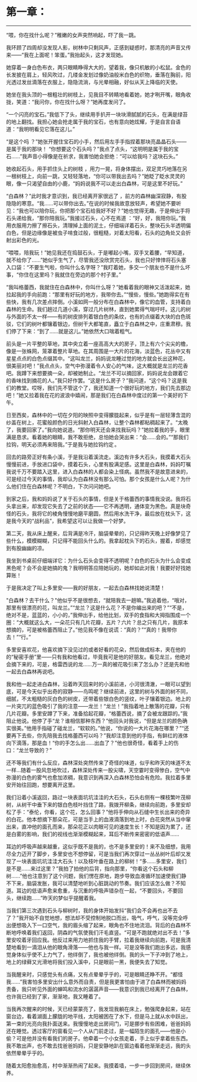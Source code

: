 # 第一章：
---
“喂，你在找什么呢？”稚嫩的女声突然响起，吓了我一跳。

我环顾了四周却没发现人影，树林中只剩风声，正感到疑惑时，那清亮的声音又传来——“我在上面呢！笨蛋。”我抬起头，这才发现她。

她穿着一身白色布衣，两只眼睛睁得大大的，望着我，像只机敏的小松鼠。金色的长发披在肩上，轻风吹过，几缕金发划过像奶油般米白色的织物，垂落在胸前，阳光透过发丝滴落在衣服上，隐隐流淌，与光晕相融，好似从天上降临的天使。

她坐在我头顶的一根粗壮的树枝上，见我目不转睛地看着她，她才咧开嘴，眼角收拢，笑道：“我问你，你在找什么呀？”她再度发问了。

“一个闪亮的宝石。”我低下了头，继续用手扒开一块块滑腻腻的石头，在满是绿苔的地上翻找。我担心她会抢走属于我的宝石，也有意向她炫耀，于是自言自语道：“我明明看见它落在这儿。”

“是这个吗 ？”她张开握住宝石的小手，然后用左手手指捏着那块亮晶晶石头——是属于我的那块！ “你想要这个石头吗？”我点了点头，“这明明是属于我的宝石……”我声音小得像是在祈求，我害怕她会拒绝：“可以给我吗？这块石头。”

她收起石头，用手抓住头上的树枝 ，用力一晃，将身体摆出，双足灵巧地落在另一根树枝上，向前一跳，又轻轻落地，“你可以带我出去吗？”她眨了眨水灵灵的眼，像一只渴望自由的小鹿，“妈妈说我不可以走出白森林，可是这里不好玩。”

“白森林？”此时我才意识到，我已经离开家很远了 ，前方的森林幽深寂静，有股隐隐的寒意。“我......可以带你出去。”在说的时候我故意放轻声，希望她不要听见：“我也可以陪你玩，你把那个宝石给我好不好？”她也觉得无趣，于是伸出手将石头递给我，“那你陪我玩。”我接过石头，心不在焉道 ：“好，好，我陪你玩。”我用衣服用力擦了擦石头，清理掉上面的泥土，仔细端详着石头，整块石头半透明偏白色，但是边缘像是被虫子啃食过般，很粗糙，对着太阳看，石头的边角处又会折射出彩色的光。

“喂喂，陪我玩！”她见我还在捣鼓石头，于是嘟起小嘴，双手叉着腰，“早知道，就不给你了……”她似乎生气了，尽管我还没欣赏完石头，我也只好悻悻将石头塞入口袋：“不要生气啦，你叫什么名字呀？”我盯着她，多交一个朋友也不是什么坏事，“你住在这里吗？我就住在旁边的那个村子里。”

“我叫格蕾西，我就住在白森林中，你叫什么呀？”她看着我的眼神又活泼起来，她拉起我的手向前跑：“那里有好玩的地方，我带你去。”“慢些，慢些。”她跑得实在有些快，我有几次差点摔倒。小溪如网一般分布在白森林中，像它的血管，支持着白森林的生命。我们趟过几道小溪，穿过几片树林，直到她累得气喘吁吁。这儿的树与外面的不太一样——有的树皮排列着银白色的条纹，也有的点缀着大块的白色斑驳，它们的树叶都镶着银边，但树干大都笔直，矗立于白森林之中，庄重肃穆。我们停了下来：“到了……就是这儿。”她依然大口喘着粗气。

前头是一片平整的草地，其中央立着一座高高大大的房子，顶上有六个尖尖的檐，像是一张蛛网，笼罩着整片草地。在其周围是一大片的花海，淡蓝色，花丛中又有星星点点的白色点缀其中。“这叫龙兰，妈妈说龙睡过觉的地方就会长出这种花，很美丽对吧！”我点点头，空气中弥漫着令人安心的气味，这大概就是龙兰的花香吧。我蹲下来想要摘一朵，却被她制止。“龙兰不可以摘回家，妈妈说龙会跟着它的香味找到摘花的人。”我只好作罢。“这是什么房子？”我问道，“这个吗？这是我们的教堂。哎呀，我们先不管这个了，我还知道一个很好玩的地方，我们先去那边吧！”她又拉着我在花的波浪中嬉闹，那是我们在白森林中度过的第一个美好的下午。

日至西矣，森林中的一切在夕阳的映照中变得朦胧起来，似乎是有一层轻薄含混的纱盖在树上，花蜜般颜色的日光斜射入白森林，让整个森林都粘稠起来了。“太晚了，我要回家了。”我向她说道。“那你明天还会来找我玩吗？”她拉着我的手，眼里满是恳求。看着她的眼睛，我不敢拒绝，总怕她会哭出来：“会……会的。”“那我们拉钩，明天必须再来陪我。”于是我与她拉钩约定 。

回去的路旁正好有条小溪，于是我沿着溪流走。溪边有许多大石头，我摸着大石头慢慢前进，手放进口袋中，摸着石头，心里有股满足感。这里是白森林，妈妈叮嘱我说千万不要踏入这里，进入白森林的人都会染上怪病。虽然我不是故意进来的，可是经过今天的事情，我却认为白森林没有那么可怕。那个女孩是什么人呢？为什么他们住在白森林呢？不明白，下次问问她吧。

到家之后，我和妈妈说了关于石头的事情，但是关于格蕾西的事情我没说。我将石头拿出来，却发现它失去了之前的状态——它不再透明，通体变为黑色。真是块奇怪的石头，我将它的棱角慢慢地磨平磨圆，然后用水洗干净，最后放在枕头下，这是我今天的“战利品”，我希望这可以让我做一个好梦。

第二天，我从床上醒来，后背满是冷汗，脑袋晕晕的，只记得昨天晚上好像梦见了些什么，模模糊糊，只记得不能回头什么的。我拿起枕头下的石头，握着，却感觉到有股幽幽的凉。

我坐到书桌前仔细端详它：为什么石头会变得不透明呢？白色的石头为什么会变成黑色呢？会不会是她搞的鬼？我明明答应陪她玩的，她却如此对我！我要好好找她算账！

于是我决定了叫上多里安——我的好朋友，一起去白森林找她说清楚！

"白森林？去干什么？"他似乎不是很想去，“就陪我去一趟嘛。”我追着他，“哦对，那里有很漂亮的花，叫龙兰。”“龙兰？这是什么花？不是你编出来的吧？”“不是，绝对不是，蓝蓝的，小小的，”我伸出手，给他比划，双手的食指和大拇指围成一个圈：“大概就这么大，一朵花只有几片花瓣，五片？六片？总之只有几片，我原本想摘的，可是被格蕾西阻止了。”他见我不像在说谎：“真的？”“真的！我带你去！”“行。”

多里安喜欢花，他喜欢摘下没见过的或者好看的花朵，然后做成标本，夹在他的的“秘密手册”里——只有我和他看过，毕竟我可是他的好朋友。看见龙兰，他绝对会摘下来的，可是，格雷西说的龙……万一真的被花吸引来了怎么办？还是先和他一起去白森林再说吧。

我和他一起走进白森林，沿着昨天回来时的小溪前进，小河很清澈，一眼可以望到底，可是今天似乎出奇的寂静——鸟鸣呢？继续前进，这里的树与外面的树不同，细腻，不太粗糙的灰白色的树皮，还带着些银白色的竖纹，叶子镶着银边。地上的一片突兀的蓝色吸引了我的注意——龙兰！“龙兰！”我指着地上散落的花瓣，只有几片花瓣。多里安蹲了下来，准备拾起花瓣，“格蕾西说，摘了会被龙跟踪的。”我阻止他说。他停了手“龙？谁相信那种东西？”他回头对我说，“但是龙兰的颜色确实很美。”他用手指碰了碰龙兰，“软软的。”他说，“你说的一大片花海在哪里？”“还要再下去些，你先陪我去找格蕾西可以吗？”我却注意到他的手指，有鲜红的液体向下滴落，那是血！“你的手怎么出……出血了？”他也很奇怪，看着手上的伤口：“龙兰导致的？”

还不等我们有什么反应，森林深处突然传来了奇怪的味道，似乎和昨天的味道不太一样...随着一股风忽地吹过，森林深处传来一股尖啸，天空霎时变得惨白，空气中弥漫的白色的雾气也愈加浓稠，我意识到再深入白森林恐怕会有危险。我拉着多里安开始往回跑，想要离开这里。

我们沿着小溪返回，路过一块表面坑坑洼洼的大石头，石头右侧有一棵枝繁叶茂柳树，从树干中垂下来的银白色枝叶挡住了路，我拨开柳条，继续向前跑，多里安却松了手：“泰伦，你看，这个花，怎么回事？”他将手伸向从石缝中生长出来的奇异的白花。他本想摘下那朵花，可是当手上的血液滴落到地上时，白花突然从当中窜出来，直冲他的面孔而来，那朵花正以肉眼可见的速度生长！不知是因为累了，还是白雾的影响，我们的视线也渐渐模糊起来，耳后不断传来密密的低语声…...

耳边的呼吸声越来越重，这似乎既不是我的，也不是多里安的！来不及细想，我用尽全力迈开了脚步，多里安也不想停留，可是当我们再次穿过一丛丛树叶后却又发现了一块表面坑坑洼洼大石头！以及枝叶垂在路上的柳树！“多……多里安，我们是不是……来过这里？”我拍了拍他的后背，指向那里，“你看这个石头和柳树……”他也注意到了这个问题，我们愣在原地，跑步导致血液循环加速使我们静不下来，脑袋发胀，我可以清楚地听到心脏跳动的节奏。我们应该怎么做？不知道。耳边的低语声愈来愈重，与沉重的呼吸声错杂在一起，“不要回头，不要回头，继续跑……”昨天的梦似乎提醒着我。

当我们第三次遇到石头与柳树时，我的身体开始发抖“我们会不会再也出不去了？”我开始不自觉地想，想法却不受控制地脱口而出，吸气，呼气，没等完全呼出便想吸入下一口空气，我的眉头缩了起来，眼角也不住地流泪。背后的白森林不断地呼唤着我们返回，阴森的气氛使我们汗毛直竖。“可是不跑就绝对出不去！”多里安咬着牙回应我。他反过来用力地抓住我的手臂，拉着我继续向前跑，可是我清楚地看到一滴泪从他的眼角滑落——他也与我一样。可是没等我们跑出多远，我感觉身体似乎使不上力气了，他绊倒了，我也被他绊倒。我的头一下子冲到了地上，地上的绿藓又光滑地将我们投入溪中，只是眼前一黑，我便失去了知觉。

当我醒来时，只感觉头有点痛，又有点晕晕乎乎的，可是眼睛还睁不开。“都怪我…...”我害怕多里安出什么意外而自责，但是我更害怕由于进了白森林而被妈妈责备，我只听见外面的蝉鸣和流水的潺潺声音——我意识到我已经离开了白森林，也许我已经到了家，渐渐地，我又睡着了。

当我再次醒来的时候，天已经蒙蒙亮了，我发现我躺在床上，勉强爬身起来，站在窗台边，看着湖面上朦胧的地平线，太阳被困在了水下，但是马上就从水中跃出，第一束的光亮向我扑面送来。我慢慢地走出房间门，可是挪步有些困难，爸爸妈妈还在睡觉。透过客厅的窗看见一个人从门前走过，是一幅陌生的面孔——他是小偷？可是他并没有看我们的房子。他牵着一个小女孩走着，手上似乎拿着些东西。我不敢出声，也不敢去找爸爸妈妈，只是安静地趴在窗边看着他渐渐走远，我的头依然晕晕乎乎的。

随着太阳愈抬愈高，村中渐渐热闹了起来。我摸着墙，一步一步回到房间，继续休养。
